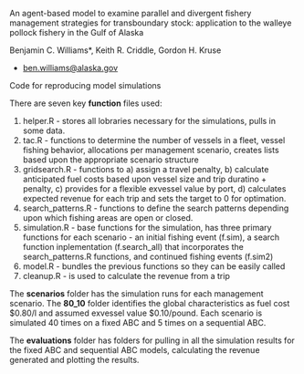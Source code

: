 An agent-based model to examine parallel and divergent 
fishery management strategies for transboundary stock: 
application to the walleye pollock fishery in the Gulf of 
Alaska 

Benjamin C. Williams*, Keith R. Criddle, Gordon H. Kruse
 * ben.williams@alaska.gov

Code for reproducing model simulations

There are seven key **function** files used:

 1. helper.R - stores all lobraries necessary for the simulations, pulls in some data.
 2. tac.R - functions to determine the number of vessels in a fleet, vessel fishing behavior, allocations per management scenario, creates lists based upon the appropriate scenario structure
 3. gridsearch.R - functions to a) assign a travel penalty, b) calculate anticipated fuel costs based upon vessel size and trip duratino + penalty, c) provides for a flexible exvessel value by port, d) calculates expected revenue for each trip and sets the target to 0 for optimation.
 4. search_patterns.R - functions to define the search patterns depending upon which fishing areas are open or closed.
 5. simulation.R - base functions for the simulation, has three primary functions for each scenario - an initial fishing event (f.sim), a search function inplementation (f.search_all) that incorporates the search_patterns.R functions, and continued fishing events (f.sim2)
 6. model.R - bundles the previous functions so they can be easily called
 7. cleanup.R - is used to calculate the revenue from a trip
 
 The **scenarios** folder has the simulation runs for each management scenario. The **80_10** folder identifies the global characteristics as fuel cost $0.80/l and assumed exvessel value \$0.10/pound. Each scenario is simulated 40 times on a fixed ABC and 5 times on a sequential ABC.
 
The **evaluations** folder has folders for pulling in all the simulation results for the fixed ABC and sequential ABC models, calculating the revenue generated and plotting the results.
 